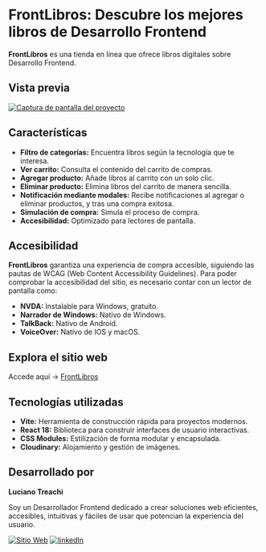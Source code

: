 # FrontLibros: Descubre los mejores libros de Desarrollo Frontend

**FrontLibros** es una tienda en línea que ofrece libros digitales sobre Desarrollo Frontend.

## Vista previa

[![Captura de pantalla del proyecto](https://i.postimg.cc/9FC2RjgP/website.jpg)](https://postimg.cc/K4qwwC24)

## Características

- **Filtro de categorías:** Encuentra libros según la tecnología que te interesa.
- **Ver carrito:** Consulta el contenido del carrito de compras.
- **Agregar producto:** Añade libros al carrito con un solo clic.
- **Eliminar producto:** Elimina libros del carrito de manera sencilla.
- **Notificación mediante modales:** Recibe notificaciones al agregar o eliminar productos, y tras una compra exitosa.
- **Simulación de compra:** Simula el proceso de compra.
- **Accesibilidad:** Optimizado para lectores de pantalla.

## Accesibilidad

**FrontLibros** garantiza una experiencia de compra accesible, siguiendo las pautas de WCAG (Web Content Accessibility Guidelines). Para poder comprobar la accesibilidad del sitio, es necesario contar con un lector de pantalla como:

- **NVDA:** Instalable para Windows, gratuito.
- **Narrador de Windows:** Nativo de Windows.
- **TalkBack:** Nativo de Android.
- **VoiceOver:** Nativo de IOS y macOS.

## Explora el sitio web

Accede aquí → [FrontLibros](https://frontlibros.vercel.app/)

## Tecnologías utilizadas

- **Vite:** Herramienta de construcción rápida para proyectos modernos.
- **React 18:** Biblioteca para construir interfaces de usuario interactivas.
- **CSS Modules:** Estilización de forma modular y encapsulada.
- **Cloudinary:** Alojamiento y gestión de imágenes.

## Desarrollado por

**Luciano Treachi**

Soy un Desarrollador Frontend dedicado a crear soluciones web eficientes, accesibles, intuitivas y fáciles de usar que potencian la experiencia del usuario.

[![Sitio Web](https://img.shields.io/badge/Sitio_Web-black?style=for-the-badge&logoColor=white)](https://lucianotreachi.website/)
[![linkedIn](https://img.shields.io/badge/LinkedIn-0077B5?style=for-the-badge&logoColor=white)](https://www.linkedin.com/in/luciano-treachi/)
